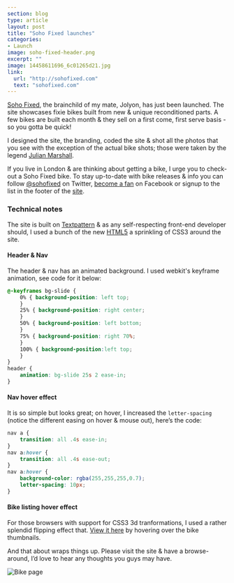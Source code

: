 ```yaml
---
section: blog
type: article
layout: post
title: "Soho Fixed launches"
categories:
- Launch
image: soho-fixed-header.png
excerpt: ""
image: 14458611696_6c01265d21.jpg
link:
  url: "http://sohofixed.com"
  text: "sohofixed.com"
---
```

[Soho Fixed](http://sohofixed.com), the brainchild of my mate, Jolyon, has just been launched. The site showcases fixie bikes built from new & unique reconditioned parts. A few bikes are built each month & they sell on a first come, first serve basis - so you gotta be quick!

I designed the site, the branding, coded the site & shot all the photos that you see with the exception of the actual bike shots; those were taken by the legend [Julian Marshall](http://julianmarshall.com).

If you live in London & are thinking about getting a bike, I urge you to check-out a Soho Fixed bike. To stay up-to-date with bike releases & info you can follow [@sohofixed](http://twitter.com/sohofixed) on Twitter, [become a fan](http://www.facebook.com/pages/Soho-Fixed/162808170418069) on Facebook or signup to the list in the footer of the [site](http://sohofixed.com/).

### Technical notes
The site is built on [Textpattern](http://textpattern.com) & as any self-respecting front-end developer should, I used a bunch of the new [HTML5](http://blog.whatwg.org/html-is-the-new-html5) a sprinkling of CSS3 around the site.

#### Header & Nav
The header & nav has an animated background. I used webkit's keyframe animation, see code for it below:

```css
@-keyframes bg-slide {
	0% { background-position: left top;
	}
	25% { background-position: right center;
	}
	50% { background-position: left bottom;
	}
	75% { background-position: right 70%;
	}
	100% { background-position:left top;
	}
}
header {
	animation: bg-slide 25s 2 ease-in;
}
```

#### Nav hover effect
It is so simple but looks great; on hover, I increased the
`letter-spacing` (notice the different easing on hover & mouse out),
here’s the code:

```css
nav a {
	transition: all .4s ease-in;
}
nav a:hover {
	transition: all .4s ease-out;
}
nav a:hover {
	background-color: rgba(255,255,255,0.7);
	letter-spacing: 10px;
}
```


#### Bike listing hover effect
For those browsers with support for CSS3 3d tranformations, I used a rather splendid flipping effect that. [View it here](http://sohofixed.com/bikes/) by hovering over the bike thumbnails.

And that about wraps things up. Please visit the site & have a browse-around, I’d love to hear any thoughts you guys may have.

![Bike page](/img/posts/dist/230.png)
